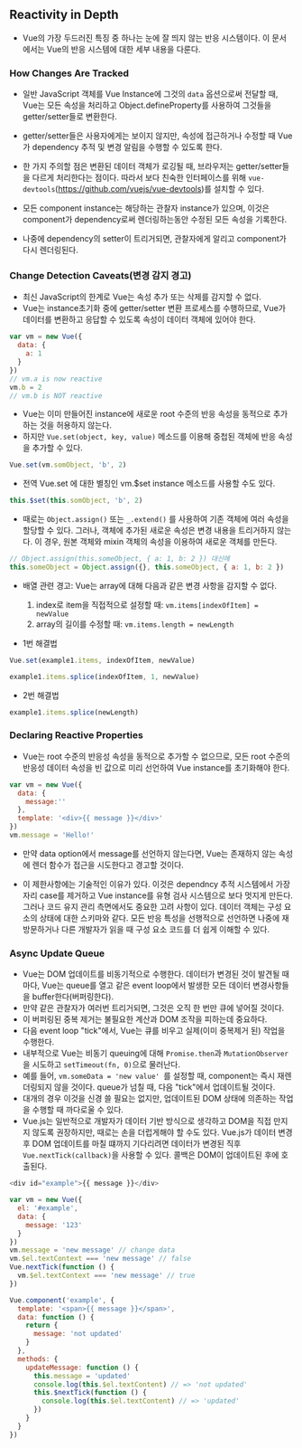 ## Reactivity in Depth

* Vue의 가장 두드러진 특징 중 하나는 눈에 잘 띄지 않는 반응 시스템이다. 이 문서에서는 Vue의 반응 시스템에 대한 세부 내용을 다룬다.

### How Changes Are Tracked
* 일반 JavaScript 객체를 Vue Instance에 그것의 ```data``` 옵션으로써 전달할 때, Vue는 모든 속성을 처리하고 Object.defineProperty를 사용하여 그것들을 getter/setter들로 변환한다.
* getter/setter들은 사용자에게는 보이지 않지만, 속성에 접근하거나 수정할 때 Vue가 dependency 추적 및 변경 알림을 수행할 수 있도록 한다.
* 한 가지 주의할 점은 변환된 데이터 객체가 로깅될 때, 브라우저는 getter/setter들을 다르게 처리한다는 점이다. 따라서 보다 친숙한 인터페이스를 위해 ```vue-devtools```(https://github.com/vuejs/vue-devtools)를 설치할 수 있다.

* 모든 component instance는 해당하는 관찰자 instance가 있으며, 이것은 component가 dependency로써 렌더링하는동안 수정된 모든 속성을 기록한다.
* 나중에 dependency의 setter이 트리거되면, 관찰자에게 알리고 component가 다시 렌더링된다.

### Change Detection Caveats(변경 감지 경고)
* 최신 JavaScript의 한계로 Vue는 속성 추가 또는 삭제를 감지할 수 없다.
* Vue는 instance초기화 중에 getter/setter 변환 프로세스를 수행하므로, Vue가 데이터를 변환하고 응답할 수 있도록 속성이 데이터 객체에 있어야 한다.
```js
var vm = new Vue({
  data: {
    a: 1
  }
})
// vm.a is now reactive
vm.b = 2
// vm.b is NOT reactive
```
* Vue는 이미 만들어진 instance에 새로운 root 수준의 반응 속성을 동적으로 추가하는 것을 허용하지 않는다.
* 하지만 ```Vue.set(object, key, value)``` 메소드를 이용해 중첩된 객체에 반응 속성을 추가할 수 있다.
```js
Vue.set(vm.somObject, 'b', 2)
```
* 전역 Vue.set 에 대한 별칭인 vm.$set instance 메소드를 사용할 수도 있다.
```js
this.$set(this.somObject, 'b', 2)
```
* 때로는 ```Object.assign()``` 또는 ```_.extend()``` 를 사용하여 기존 객체에 여러 속성을 할당할 수 있다. 그러나, 객체에 추가된 새로운 속성은 변경 내용을 트리거하지 않는다. 이 경우, 원본 객체와 mixin 객체의 속성을 이용하여 새로운 객체를 만든다.
```js
// Object.assign(this.someObject, { a: 1, b: 2 }) 대신에
this.someObject = Object.assign({}, this.someObject, { a: 1, b: 2 })
```

* 배열 관련 경고: Vue는 array에 대해 다음과 같은 변경 사항을 감지할 수 없다.
  1. index로 item을 직접적으로 설정할 때: ```vm.items[indexOfItem] = newValue```
  2. array의 길이를 수정할 때: ```vm.items.length = newLength```

* 1번 해결법
```js
Vue.set(example1.items, indexOfItem, newValue)
```
```js
example1.items.splice(indexOfItem, 1, newValue)
```
* 2번 해결법
```js
example1.items.splice(newLength)
```

### Declaring Reactive Properties
* Vue는 root 수준의 반응성 속성을 동적으로 추가할 수 없으므로, 모든 root 수준의 반응성 데이터 속성을 빈 값으로 미리 선언하여 Vue instance를 초기화해야 한다.
```js
var vm = new Vue({
  data: {
    message:''
  },
  template: '<div>{{ message }}</div>'
})
vm.message = 'Hello!'
```
* 만약 data option에서 message를 선언하지 않는다면, Vue는 존재하지 않는 속성에  렌더 함수가 접근을 시도한다고 경고할 것이다.

* 이 제한사항에는 기술적인 이유가 있다. 이것은 dependncy 추적 시스템에서 가장자리 case를 제거하고 Vue instance를 유형 검사 시스템으로 보다 멋지게 만든다. 그러나 코드 유지 관리 측면에서도 중요한 고려 사항이 있다. 데이터 객체는 구성 요소의 상태에 대한 스키마와 같다. 모든 반응 특성을 선행적으로 선언하면 나중에 재방문하거나 다른 개발자가 읽을 때 구성 요소 코드를 더 쉽게 이해할 수 있다.

### Async Update Queue
* Vue는 DOM 업데이트를 비동기적으로 수행한다. 데이터가 변경된 것이 발견될 때마다, Vue는 queue를 열고 같은 event loop에서 발생한 모든  데이터 변경사항들을 buffer한다(버퍼링한다).
* 만약 같은 관찰자가 여러번 트리거되면, 그것은 오직 한 번만 큐에 넣어질 것이다.
* 이 버퍼링된 중복 제거는 불필요한 계산과 DOM 조작을 피하는데 중요하다.
* 다음 event loop "tick"에서, Vue는 큐를 비우고 실제(이미 중복제거 된) 작업을 수행한다.
* 내부적으로 Vue는 비동기 queuing에 대해 ```Promise.then```과 ```MutationObserver```을 시도하고 ```setTimeout(fn, 0)```으로 물러난다.
* 예를 들어, ```vm.someData = 'new value' ```를 설정할 때, component는 즉시 재렌더링되지 않을 것이다. queue가 넘칠 때, 다음 "tick"에서 업데이트될 것이다.
* 대개의 경우 이것을 신경 쓸 필요는 없지만, 업데이트된 DOM 상태에 의존하는 작업을 수행할 때 까다로울 수 있다.
* Vue.js는 일반적으로 개발자가 데이터 기반 방식으로 생각하고 DOM을 직접 만지지 않도록 권장하지만, 때로는 손을 더럽게해야 할 수도 있다. Vue.js가 데이터 변경 후 DOM 업데이트를 마칠 떄까지 기다리려면 데이터가 변경된 직후 ```Vue.nextTick(callback)```을 사용할 수 있다. 콜백은 DOM이 업데이트된 후에 호출된다.
```js
<div id="example">{{ message }}</div>
```
```js
var vm = new Vue({
  el: '#example',
  data: {
    message: '123'
  }
})
vm.message = 'new message' // change data
vm.$el.textContext === 'new message' // false
Vue.nextTick(function () {
  vm.$el.textContext === 'new message' // true
})
```
```js
Vue.component('example', {
  template: '<span>{{ message }}</span>',
  data: function () {
    return {
      message: 'not updated'
    }
  },
  methods: {
    updateMessage: function () {
      this.message = 'updated'
      console.log(this.$el.textContent) // => 'not updated'
      this.$nextTick(function () {
        console.log(this.$el.textContent) // => 'updated'
      })
    }
  }
})
```
